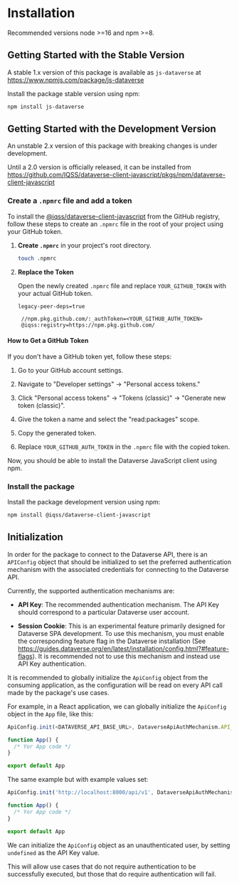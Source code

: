 # Installation

Recommended versions node >=16 and npm >=8.

## Getting Started with the Stable Version

A stable 1.x version of this package is available as `js-dataverse` at https://www.npmjs.com/package/js-dataverse

Install the package stable version using npm:

```bash
npm install js-dataverse
```

## Getting Started with the Development Version

An unstable 2.x version of this package with breaking changes is under development.

Until a 2.0 version is officially released, it can be installed from https://github.com/IQSS/dataverse-client-javascript/pkgs/npm/dataverse-client-javascript


### Create a `.npmrc` file and add a token

To install the [@iqss/dataverse-client-javascript](https://github.com/IQSS/dataverse-client-javascript/pkgs/npm/dataverse-client-javascript)
from the GitHub registry, follow these steps to create an `.npmrc` file in the root of your project using your GitHub token.

1. **Create `.npmrc`** in your project's root directory.

   ```bash
   touch .npmrc
   ```

2. **Replace the Token**

   Open the newly created `.npmrc` file and replace `YOUR_GITHUB_TOKEN` with your actual GitHub token.

   ```plaintext
   legacy-peer-deps=true

    //npm.pkg.github.com/:_authToken=<YOUR_GITHUB_AUTH_TOKEN>
    @iqss:registry=https://npm.pkg.github.com/
   ```

#### How to Get a GitHub Token

If you don't have a GitHub token yet, follow these steps:

1. Go to your GitHub account settings.

2. Navigate to "Developer settings" -> "Personal access tokens."

3. Click "Personal access tokens" -> "Tokens (classic)" -> "Generate new token (classic)".

4. Give the token a name and select the "read:packages" scope.

5. Copy the generated token.

6. Replace `YOUR_GITHUB_AUTH_TOKEN` in the `.npmrc` file with the copied token.

Now, you should be able to install the Dataverse JavaScript client using npm.

### Install the package

Install the package development version using npm:

```bash
npm install @iqss/dataverse-client-javascript
```

## Initialization

In order for the package to connect to the Dataverse API, there is an `APIConfig` object that should be initialized to set the preferred authentication mechanism with the associated credentials for connecting to the Dataverse API.

Currently, the supported authentication mechanisms are:

- **API Key**: The recommended authentication mechanism. The API Key should correspond to a particular Dataverse user account.

- **Session Cookie**: This is an experimental feature primarily designed for Dataverse SPA development. To use this mechanism, you must enable the corresponding feature flag in the Dataverse installation (See https://guides.dataverse.org/en/latest/installation/config.html?#feature-flags). It is recommended not to use this mechanism and instead use API Key authentication.

It is recommended to globally initialize the `ApiConfig` object from the consuming application, as the configuration will be read on every API call made by the package's use cases.

For example, in a React application, we can globally initialize the `ApiConfig` object in the `App` file, like this:

```typescript
ApiConfig.init(<DATAVERSE_API_BASE_URL>, DataverseApiAuthMechanism.API_KEY, <DATAVERSE_API_KEY>)

function App() {
  /* Yor App code */
}

export default App
````

The same example but with example values set:

```typescript
ApiConfig.init('http://localhost:8000/api/v1', DataverseApiAuthMechanism.API_KEY, 'xxxxxxxx-xxxx-xxxx-xxxx-xxxxxxxxxxxx')

function App() {
  /* Yor App code */
}

export default App
````

We can initialize the `ApiConfig` object as an unauthenticated user, by setting `undefined` as the API Key value. 

This will allow use cases that do not require authentication to be successfully executed, but those that do require authentication will fail.
